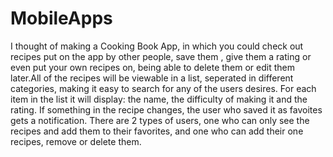 # MobileApps

I thought of making a Cooking Book App, in which you could check out recipes put on the app by other people, save them , give them a rating or even put your own recipes on, being able to delete them or edit them later.All of the recipes will be viewable in a list, seperated in different categories, making it easy to search for any of the users desires. For each item in the list it will display: the name, the difficulty of making it and the rating. If something in the recipe changes, the user who saved it as favoites gets a notification. There are 2 types of users, one who can only see the recipes and add them to their favorites, and one who can add their one recipes, remove or delete them.
